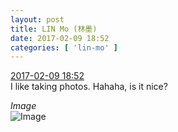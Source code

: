 ```yaml
---
layout: post
title: LIN Mo (林墨)
date: 2017-02-09 18:52
categories: [ 'lin-mo' ]
---
```


<div class="weibo-info">
  <a href="http://weibo.com/6108312042/EuLgM7ixL">2017-02-09 18:52</a>
</div>
I like taking photos. Hahaha, is it nice?

<!-- more -->

*Image*  
![Image](http://wx2.sinaimg.cn/mw690/006FnQZYly1fckesnx0xkj30ku0ku0vx.jpg)
